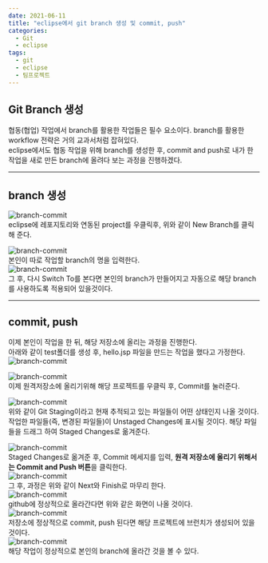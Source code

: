 ```yaml
---
date: 2021-06-11
title: "eclipse에서 git branch 생성 및 commit, push"
categories:
  - Git
  - eclipse
tags:
  - git
  - eclipse
  - 팀프로젝트
---
```


## Git Branch 생성

협동(협업) 작업에서 branch를 활용한 작업들은 필수 요소이다. branch를 활용한 workflow 전략은 거의 교과서처럼 잡혀있다.  
eclipse에서도 협동 작업을 위해 branch를 생성한 후, commit and push로 내가 한 작업을 새로 만든 branch에 올려다 보는 과정을 진행하겠다.

---

## branch 생성

![branch-commit](https://rnrudxo2872.github.io/assets/images/github/eclipse/branch_commit_push_1.png)  
eclipse에 레포지토리와 연동된 project를 우클릭후, 위와 같이 New Branch를 클릭해 준다.

![branch-commit](https://rnrudxo2872.github.io/assets/images/github/eclipse/branch_commit_push_2.png)  
본인이 따로 작업할 branch의 명을 입력한다.  
![branch-commit](https://rnrudxo2872.github.io/assets/images/github/eclipse/branch_commit_push_3.png)  
그 후, 다시 Switch To를 본다면 본인의 branch가 만들어지고 자동으로 해당 branch를
사용하도록 적용되어 있을것이다.

---

## commit, push

이제 본인이 작업을 한 뒤, 해당 저장소에 올리는 과정을 진행한다.  
아래와 같이 test폴더를 생성 후, hello.jsp 파일을 만드는 작업을 했다고 가정한다.  
![branch-commit](https://rnrudxo2872.github.io/assets/images/github/eclipse/branch_commit_push_4.png)

![branch-commit](https://rnrudxo2872.github.io/assets/images/github/eclipse/branch_commit_push_5.png)  
이제 원격저장소에 올리기위해 해당 프로젝트를 우클릭 후, Commit를 눌러준다.

![branch-commit](https://rnrudxo2872.github.io/assets/images/github/eclipse/branch_commit_push_6.png)  
위와 같이 Git Staging이라고 현재 추적되고 있는 파일들이 어떤 상태인지 나올 것이다.
작업한 파일들(즉, 변경된 파일들)이 Unstaged Changes에 표시될 것이다. 해당 파일들을 드래그 하여 Staged Changes로 옮겨준다.

![branch-commit](https://rnrudxo2872.github.io/assets/images/github/eclipse/branch_commit_push_7.png)  
Staged Changes로 옮겨준 후, Commit 메세지를 입력, **원격 저장소에 올리기 위해서는 Commit and Push 버튼**을 클릭한다.  
![branch-commit](https://rnrudxo2872.github.io/assets/images/github/eclipse/branch_commit_push_8.png)  
그 후, 과정은 위와 같이 Next와 Finish로 마무리 한다.  
![branch-commit](https://rnrudxo2872.github.io/assets/images/github/eclipse/branch_commit_push_9.png)  
github에 정상적으로 올라간다면 위와 같은 화면이 나올 것이다.  
![branch-commit](https://rnrudxo2872.github.io/assets/images/github/eclipse/branch_commit_push_10.png)  
저장소에 정상적으로 commit, push 된다면 해당 프로젝트에 브런치가 생성되어 있을 것이다.  
![branch-commit](https://rnrudxo2872.github.io/assets/images/github/eclipse/branch_commit_push_11.png)  
해당 작업이 정상적으로 본인의 branch에 올라간 것을 볼 수 있다.
